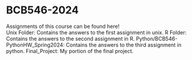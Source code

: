 # BCB546-2024
Assignments of this course can be found here!
<br>
Unix Folder: Contains the answers to the first assignment in unix.
R Folder: Contains the answers to the second assignment in R.
Python/BCB546-PythonHW_Spring2024: Contains the answers to the third assignment in python.
Final_Project: My portion of the final project.
